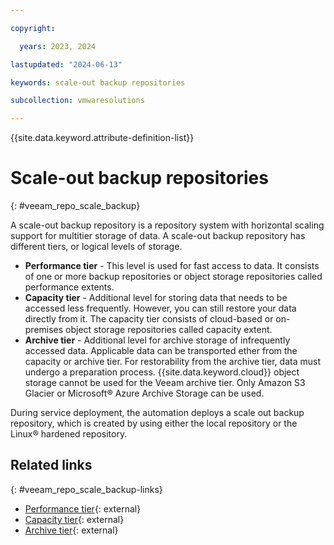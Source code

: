 ```yaml
---

copyright:

  years: 2023, 2024

lastupdated: "2024-06-13"

keywords: scale-out backup repositories

subcollection: vmwaresolutions

---
```


{{site.data.keyword.attribute-definition-list}}

# Scale-out backup repositories
{: #veeam_repo_scale_backup}



A scale-out backup repository is a repository system with horizontal scaling support for multitier storage of data. A scale-out backup repository has different tiers, or logical levels of storage.
* **Performance tier** - This level is used for fast access to data. It consists of one or more backup repositories or object storage repositories called performance extents.
* **Capacity tier** - Additional level for storing data that needs to be accessed less frequently. However, you can still restore your data directly from it. The capacity tier consists of cloud-based or on-premises object storage repositories called capacity extent.
* **Archive tier** - Additional level for archive storage of infrequently accessed data. Applicable data can be transported ether from the capacity or archive tier. For restorability from the archive tier, data must undergo a preparation process. {{site.data.keyword.cloud}} object storage cannot be used for the Veeam archive tier. Only Amazon S3 Glacier or Microsoft® Azure Archive Storage can be used.

During service deployment, the automation deploys a scale out backup repository, which is created by using either the local repository or the Linux® hardened repository.

## Related links
{: #veeam_repo_scale_backup-links}

* [Performance tier](https://helpcenter.veeam.com/docs/backup/vsphere/backup_repository_sobr_extents.html?ver=120){: external}
* [Capacity tier](https://helpcenter.veeam.com/docs/backup/vsphere/capacity_tier.html?ver=120){: external}
* [Archive tier](https://helpcenter.veeam.com/docs/backup/vsphere/archive_tier.html?ver=120){: external}
